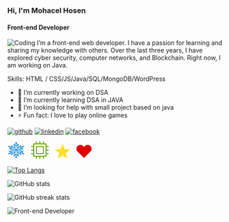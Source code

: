 ### Hi, I'm Mohacel Hosen
#### Front-end Developer
<img aling="right" alt="Coding" width="400" src ="https://cdn.dribbble.com/users/1162077/screenshots/3848914/programmer.gif">
I’m a front-end web developer. I have a passion for learning and sharing my knowledge with others. Over the last three years, I have explored cyber security, computer networks, and Blockchain. Right now, I am working on Java.

Skills:  HTML / CSS/JS/Java/SQL/MongoDB/WordPress

- 🔭 I’m currently working on DSA 
- 🌱 I’m currently learning DSA in JAVA 
- 🤔 I’m looking for help with small project based on java 
- ⚡ Fun fact: I love to play online games 


[<img src='https://cdn.jsdelivr.net/npm/simple-icons@3.0.1/icons/github.svg' alt='github' height='40'>](https://github.com/M0HACEL)  [<img src='https://cdn.jsdelivr.net/npm/simple-icons@3.0.1/icons/linkedin.svg' alt='linkedin' height='40'>](https://www.linkedin.com/in/https://bd.linkedin.com/in/md-mohacel-hosen/)  [<img src='https://cdn.jsdelivr.net/npm/simple-icons@3.0.1/icons/facebook.svg' alt='facebook' height='40'>](https://www.facebook.com/https://www.facebook.com/md.mohacel.hosen.568)  

<a href='https://archiveprogram.github.com/'><img src='https://raw.githubusercontent.com/acervenky/animated-github-badges/master/assets/acbadge.gif' width='40' height='40'></a> <a href='https://docs.github.com/en/developers'><img src='https://raw.githubusercontent.com/acervenky/animated-github-badges/master/assets/devbadge.gif' width='40' height='40'></a> <a href='https://stars.github.com/'><img src='https://raw.githubusercontent.com/acervenky/animated-github-badges/master/assets/starbadge.gif' width='35' height='35'></a> <a href='https://docs.github.com/en/github/supporting-the-open-source-community-with-github-sponsors'><img src='https://raw.githubusercontent.com/acervenky/animated-github-badges/master/assets/sponsorbadge.gif' width='35' height='35'></a> 

[![Top Langs](https://github-readme-stats.vercel.app/api/top-langs/?username=M0HACEL)](https://github.com/anuraghazra/github-readme-stats)

![GitHub stats](https://github-readme-stats.vercel.app/api?username=M0HACEL&show_icons=true)  

![GitHub streak stats](https://github-readme-streak-stats.herokuapp.com/?user=M0HACEL)  

![Front-end Developer](https://scontent.fdac136-1.fna.fbcdn.net/v/t39.30808-6/300419434_482269503907988_857018721194988989_n.jpg?stp=dst-jpg_p180x540&_nc_cat=102&ccb=1-7&_nc_sid=e3f864&_nc_ohc=DJDm3nWY1C0AX-FYsJH&_nc_ht=scontent.fdac136-1.fna&oh=00_AfADOABI1q_XijFe-z--qXuRITBNuo1uehwXBN-XeeL31Q&oe=63676230)
